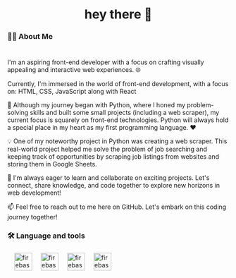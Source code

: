 <h1 align="center">hey there 👋</h1>

###

<h3 align="left">👩‍💻  About Me</h3>

###

<p align="left"><br>
I'm an aspiring front-end developer with a focus on crafting visually appealing and interactive web experiences. 🌐

Currently, I'm immersed in the world of front-end development, with a focus on: HTML, CSS, JavaScript along with React

🐍 Although my journey began with Python, where I honed my problem-solving skills and built some small projects (including a web scraper), my current focus is squarely on front-end technologies. Python will always hold a special place in my heart as my first programming language. ❤️

💡 One of my noteworthy project in Python was creating a web scraper. This real-world project helped me solve the problem of job searching and keeping track of opportunities by scraping job listings from websites and storing them in Google Sheets.

🚀 I'm always eager to learn and collaborate on exciting projects. Let's connect, share knowledge, and code together to explore new horizons in web development!

📫 Feel free to reach out to me here on GitHub. Let's embark on this coding journey together!

###

<h3 align="left">🛠 Language and tools</h3>

###

<div align="left">
  <img width="12" />
  <img src="https://upload.wikimedia.org/wikipedia/commons/9/99/Unofficial_JavaScript_logo_2.svg" height="40" alt="firebase logo"  />
    <img width="12" />
  <img src="https://upload.wikimedia.org/wikipedia/commons/6/61/HTML5_logo_and_wordmark.svg" height="40" alt="firebase logo"  />
    <img width="12" />
  <img src="https://upload.wikimedia.org/wikipedia/commons/d/d5/CSS3_logo_and_wordmark.svg" height="40" alt="firebase logo"  />
    <img width="12" />
  <img src="https://upload.wikimedia.org/wikipedia/commons/d/d5/Tailwind_CSS_Logo.svg" height="40" alt="firebase logo"  />
</div>

###
